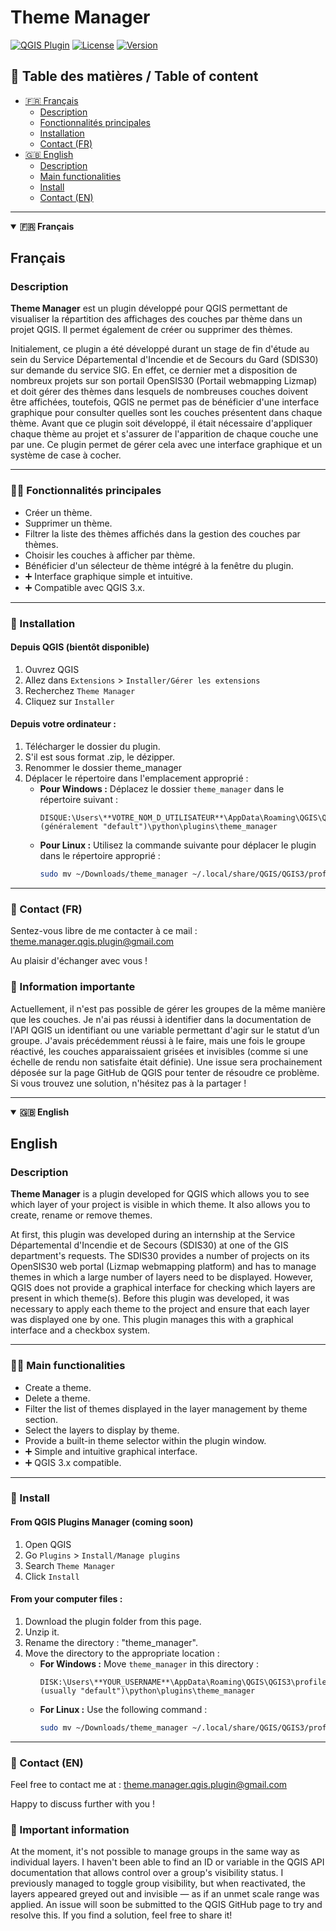 # Theme Manager

[![QGIS Plugin](https://img.shields.io/badge/QGIS-Plugin-green)](https://plugins.qgis.org/)
[![License](https://img.shields.io/badge/license-GPLv3-blue)](https://www.gnu.org/licenses/quick-guide-gplv3.en.html)
[![Version](https://img.shields.io/badge/version-1.0.0-orange)](https://github.com/AntoElCrackito/theme_manager_QGIS_plugin)

## 📑 Table des matières / Table of content

- [🇫🇷 Français](#français)
  - [Description](#description)
  - [Fonctionnalités principales](#-fonctionnalités-principales)
  - [Installation](#-installation)
  - [Contact (FR)](#-contact-fr)
- [🇬🇧 English](#english)
  - [Description](#description-1)
  - [Main functionalities](#-main-functionalities)
  - [Install](#-install)
  - [Contact (EN)](#-contact-en)



---

<details open>
<summary><strong>🇫🇷 Français</strong></summary>

## Français

### Description

**Theme Manager** est un plugin développé pour QGIS permettant de visualiser la répartition des affichages des couches par thème dans un projet QGIS. Il permet également de créer ou supprimer des thèmes.

Initialement, ce plugin a été développé durant un stage de fin d'étude au sein du Service Départemental d'Incendie et de Secours du Gard (SDIS30) sur demande du service SIG. En effet, ce dernier met a disposition de nombreux projets sur son portail OpenSIS30 (Portail webmapping Lizmap) et doit gérer des thèmes dans lesquels de nombreuses couches doivent être affichées, toutefois, QGIS ne permet pas de bénéficier d'une interface graphique pour consulter quelles sont les couches présentent dans chaque thème. Avant que ce plugin soit développé, il était nécessaire d'appliquer chaque thème au projet et s'assurer de l'apparition de chaque couche une par une. Ce plugin permet de gérer cela avec une interface graphique et un système de case à cocher.

---

### 👨‍💻 Fonctionnalités principales

- Créer un thème.
- Supprimer un thème.
- Filtrer la liste des thèmes affichés dans la gestion des couches par thèmes.
- Choisir les couches à afficher par thème.
- Bénéficier d'un sélecteur de thème intégré à la fenêtre du plugin.
- ➕ Interface graphique simple et intuitive.
- ➕ Compatible avec QGIS 3.x.

---

### 📶 Installation

#### Depuis QGIS (bientôt disponible)

1. Ouvrez QGIS
2. Allez dans `Extensions` > `Installer/Gérer les extensions`
3. Recherchez `Theme Manager`
4. Cliquez sur `Installer`

#### Depuis votre ordinateur :

1. Télécharger le dossier du plugin.
2. S'il est sous format .zip, le dézipper.
3. Renommer le dossier theme_manager
4. Déplacer le répertoire dans l'emplacement approprié :
   - **Pour Windows :**
     Déplacez le dossier `theme_manager` dans le répertoire suivant :
     ```
     DISQUE:\Users\**VOTRE_NOM_D_UTILISATEUR**\AppData\Roaming\QGIS\QGIS3\profiles\**VOTRE_PROFILE_QGIS** (généralement "default")\python\plugins\theme_manager
     ```
   - **Pour Linux :**
     Utilisez la commande suivante pour déplacer le plugin dans le répertoire approprié :
     ```bash
     sudo mv ~/Downloads/theme_manager ~/.local/share/QGIS/QGIS3/profiles/default/python/plugins/
     ```
---

### 📧 Contact (FR)
Sentez-vous libre de me contacter à ce mail : theme.manager.qgis.plugin@gmail.com

Au plaisir d'échanger avec vous !

### 🦺 Information importante

Actuellement, il n'est pas possible de gérer les groupes de la même manière que les couches. Je n'ai pas réussi à identifier dans la documentation de l'API QGIS un identifiant ou une variable permettant d'agir sur le statut d’un groupe. J'avais précédemment réussi à le faire, mais une fois le groupe réactivé, les couches apparaissaient grisées et invisibles (comme si une échelle de rendu non satisfaite était définie). Une issue sera prochainement déposée sur la page GitHub de QGIS pour tenter de résoudre ce problème. Si vous trouvez une solution, n'hésitez pas à la partager !

</details>

---

<details open>
<summary><strong>🇬🇧 English</strong></summary>

## English

### Description

**Theme Manager** is a plugin developed for QGIS which allows you to see which layer of your project is visible in which theme. It also allows you to create, rename or remove themes.

At first, this plugin was developed during an internship at the Service Départemental d'Incendie et de Secours (SDIS30) at one of the GIS department's requests. The SDIS30 provides a number of projects on its OpenSIS30 web portal (Lizmap webmapping platform) and has to manage themes in which a large number of layers need to be displayed. However, QGIS does not provide a graphical interface for checking which layers are present in which theme(s). Before this plugin was developed, it was necessary to apply each theme to the project and ensure that each layer was displayed one by one. This plugin manages this with a graphical interface and a checkbox system.

---

### 👨‍💻 Main functionalities

- Create a theme.
- Delete a theme.
- Filter the list of themes displayed in the layer management by theme section.
- Select the layers to display by theme.
- Provide a built-in theme selector within the plugin window.
- ➕ Simple and intuitive graphical interface.
- ➕ QGIS 3.x compatible.

---

### 📶 Install

#### From QGIS Plugins Manager (coming soon)

1. Open QGIS
2. Go `Plugins` > `Install/Manage plugins`
3. Search `Theme Manager`
4. Click `Install`

#### From your computer files :

1. Download the plugin folder from this page.
2. Unzip it.
3. Rename the directory : "theme_manager".
4. Move the directory to the appropriate location :
   - **For Windows :**
     Move `theme_manager` in this directory :
     ```
     DISK:\Users\**YOUR_USERNAME**\AppData\Roaming\QGIS\QGIS3\profiles\**YOUR_QGIS_PROFILE** (usually "default")\python\plugins\theme_manager
     ```
   - **For Linux :**
     Use the following command :
     ```bash
     sudo mv ~/Downloads/theme_manager ~/.local/share/QGIS/QGIS3/profiles/default/python/plugins/
     ```
---

### 📧 Contact (EN)
Feel free to contact me at : theme.manager.qgis.plugin@gmail.com

Happy to discuss further with you !

### 🦺 Important information

At the moment, it's not possible to manage groups in the same way as individual layers. I haven't been able to find an ID or variable in the QGIS API documentation that allows control over a group's visibility status. I previously managed to toggle group visibility, but when reactivated, the layers appeared greyed out and invisible — as if an unmet scale range was applied. An issue will soon be submitted to the QGIS GitHub page to try and resolve this. If you find a solution, feel free to share it!

</details>
